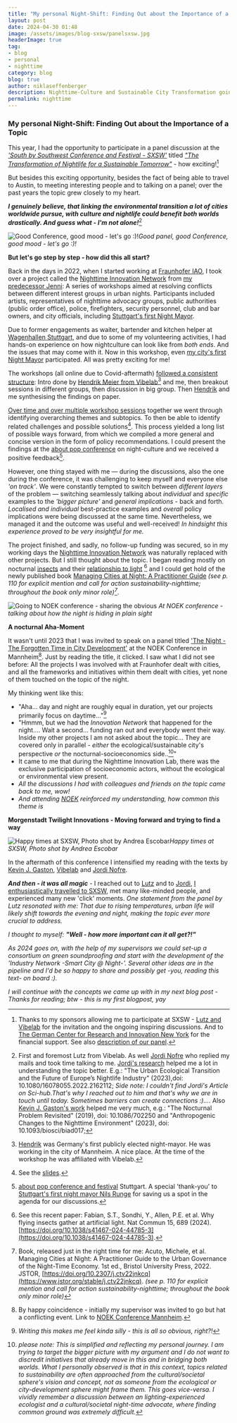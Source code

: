 ```yaml
---
title: "My personal Night-Shift: Finding Out about the Importance of a Topic"
layout: post
date: 2024-04-30 01:48
image: /assets/images/blog-sxsw/panelsxsw.jpg
headerImage: true
tag:
- blog
- personal
- nighttime
category: blog
blog: true
author: niklaseffenberger
description: Nighttime-Culture and Sustainable City Transformation going hand in hand
permalink: nighttime
---
```



### My personal Night-Shift: Finding Out about the Importance of a Topic

This year, I had the opportunity to participate in a panel discussion at the *['South by Southwest Conference and Festival - SXSW'](https://www.sxsw.com/)* titled *["The Transformation of Nightlife for a Sustainable Tomorrow"](https://www.nighttime.org/vibelabs-unveiling-at-sxsw-how-can-nightlife-go-towards-greener-future-and-what-role-does-ai-play/)* - how exciting![^1]

But besides this exciting opportunity, besides the fact of being able to travel to Austin,  to meeting interesting people and to talking on a panel; over the past years the topic grew closely to my heart.

***I genuinely believe, that linking the environmental transition a lot of cities worldwide pursue, with culture and nightlife could benefit both worlds drastically. And guess what - I'm not alone!***[^2]



![Good Conference, good mood - let's go :)!](/assets/images/blog-sxsw/sxswpanel2.jpeg)*Good panel, good Conference, good mood - let's go :)!*

**But let's go step by step - how did this all start?**

Back in the days in 2022, when I started working at [Fraunhofer IAO](https://www.morgenstadt.de/de/ueberuns/team.html), I took over a project called the [Nighttime Innovation Network](https://digitalakademie-bw.de/startschuss-innovationsnetzwerk-nachtkultur/) from [my predecessor Jenni](https://blog.iao.fraunhofer.de/author/jennifer-krauss/): A series of workshops aimed at resolving conflicts between different interest groups in urban nights. Participants included artists, representatives of nighttime advocacy groups, public authorities (public order office), police, firefighters, security personnel, club and bar owners, and city officials, including [Stuttgart's first Night Mayor](https://wrs.region-stuttgart.de/ansprechpartner-innen/nils-runge/).

Due to former engagements as waiter, bartender and kitchen helper at [Wagenhallen Stuttgart](https://wagenhallen.de/), and due to some of my volunteering activities, I had hands-on experience on how nightculture can look like from *both ends*. And the issues that may come with it. Now in this workshop, even [my city's first Night Mayor](https://wrs.region-stuttgart.de/ansprechpartner-innen/nils-runge/) participated. All was pretty exciting for me!

The workshops (all online due to Covid-aftermath) [followed a consistent structure](https://drive.google.com/file/d/1NNyccauycP9rLKWHcROoYFiSQzGsh395/view?usp=sharing): Intro done by [Hendrik Meier from Vibelab](https://hamburgkonzerte.de/agentur/)[^10] and me, then breakout sessions in different groups, then discussion in big group. Then [Hendrik](https://hamburgkonzerte.de/agentur/) and me synthesising the findings on paper.



[Over time and over multiple workshop sessions](https://drive.google.com/file/d/1NNyccauycP9rLKWHcROoYFiSQzGsh395/view?usp=sharing) together we went through identifying overarching themes and subtopics. To then be able to identify related challenges and possible solutions[^3]. This process yielded a long list of possible ways forward, from which we compiled a more general and concise version in the form of policy recommendations. I could present the findings at the [about pop conference](https://www.aboutpop.de/) on night-culture and we received a positive feedback[^4].

However, one thing stayed with me — during the discussions, also the one during the conference, it was challenging to keep myself and everyone else *'on track'*. We were constantly tempted to switch between *different layers* of the problem — switching seamlessly talking about *individual* and *specific* examples to the *'bigger picture'* and *general implications* - back and forth. *Localised and individual* best-practice examples and *overall* policy implications were being discussed at the same time. Nevertheless, we managed it and the outcome was useful and well-received! *In hindsight this experience proved to be very insightful for me.*

The project finished, and sadly, no follow-up funding was secured, so in my working days the [Nighttime Innovation Network](https://digitalakademie-bw.de/startschuss-innovationsnetzwerk-nachtkultur/) was naturally replaced with other projects. But I still thought about the topic. I began reading mostly on nocturnal [insects](https://www.science.org/content/article/where-have-all-insects-gone) and their [relationship to light](https://doi.org/10.1038/s41467-024-44785-3) [^5] and I could get hold of the newly published book [Managing Cities at Night: A Practitioner Guide](https://www.jstor.org/stable/j.ctv22jnkcq) *(see p. 110 for explicit mention and call  for action sustainability-nighttime; throughout the book only minor role)[^6]*.

![Going to NOEK conference - sharing the obvious](/assets/images/blog-sxsw/noekpanel.jpg) *At NOEK conference - talking about how the night is hiding in plain sight*

**A nocturnal Aha-Moment**

It wasn't until 2023 that I was invited to speak on a panel titled ['The Night - The Forgotten Time in City Development'](https://noek-conference.com/#panel08) at the NOEK Conference in Mannheim[^7]. Just by reading the title, it clicked. I saw what I did not see before: All the projects I was involved with at Fraunhofer dealt with cities, and all the frameworks and initiatives within them dealt with cities, yet none of them touched on the topic of the night.

My thinking went like this:

- "Aha... day and night are roughly equal in duration, yet our projects primarily focus on daytime..."[^8]
- "Hmmm, but we had the *Innovation Network* that happened for the night.... Wait a second... funding ran out and everybody went their way. Inside my other projects I am not asked about the topic...  They are covered only in parallel - _either_ the ecological/sustainable city's perspective _or_ the nocturnal-socioeconomics side..[^9]"
- It came to me that during the Nighttime Innovation Lab, there was the exclusive participation of socioeconomic actors, without the ecological or environmental view present.
- *All the discussions I had with colleagues and friends on the topic came back to me, wow!*
- *And attending [NOEK](https://noek-conference.com/#panel08) reinforced my understanding, how common this theme is*


**Morgenstadt Twilight Innovations - Moving forward and trying to find a way**

![Happy times at SXSW, Photo shot by Andrea Escobar](/assets/images/blog-sxsw/groupsxsw.jpg)*Happy times at SXSW, Photo shot by Andrea Escobar*

In the aftermath of this conference I intensified my reading with the texts by [Kevin J. Gaston](https://scholar.google.co.uk/citations?hl=en&user=np4zMp8AAAAJ&view_op=list_works&sortby=pubdate), [Vibelab](https://vibe-lab.org/#meettheteam) and [Jordi Nofre](https://novaresearch.unl.pt/en/persons/jordi-nofre).

***And then - it was all magic*** - I reached out to [Lutz](https://vibe-lab.org/#meettheteam) and to [Jordi](https://novaresearch.unl.pt/en/persons/jordi-nofre), [I enthusiastically travelled to SXSW](https://www.nighttime.org/vibelabs-unveiling-at-sxsw-how-can-nightlife-go-towards-greener-future-and-what-role-does-ai-play/), met many like-minded people, and experienced many new 'click' moments. *One statement from the panel by Lutz resonated with me: That due to rising temperatures, urban life will likely shift towards the evening and night, making the topic ever more crucial to address.*

*I thought to myself:* ***"Well - how more important can it all get?!"***

*As 2024 goes on, with the help of my supervisors we could set-up a consortium on green soundproofing and start with the development of the 'Industry Network -Smart City @ Night-'. Several other ideas are in the pipeline and I'd be so happy to share and possibly get -you, reading this text- on board :).*

*I will continue with the concepts we came up with in my next blog post - Thanks for reading; btw - this is my first blogpost, yay*


[^1]: Thanks to my sponsors allowing me to participate at SXSW - [Lutz and Vibelab](https://vibe-lab.org/#meettheteam) for the invitation and the ongoing inspiring discussions. And to [The German Center for Research and Innovation New York](https://www.dwih-newyork.org/en/event/vibelab-sxsw-2024/) for the financial support. See also [description of our panel](https://www.nighttime.org/vibelabs-unveiling-at-sxsw-how-can-nightlife-go-towards-greener-future-and-what-role-does-ai-play/).

[^2]: First and foremost Lutz from Vibelab. As well [Jordi Nofre](https://novaresearch.unl.pt/en/persons/jordi-nofre) who replied my mails and took time talking to me. [Jordi's research](https://scholar.google.es/citations?hl=en&user=CMtTJQsAAAAJ&view_op=list_works&sortby=pubdate) helped me a lot in understanding the topic better. E.g.: "The Urban Ecological Transition and the Future of Europe’s Nightlife Industry" (2023),doi: 10.1080/16078055.2022.2162112; *Side note: I couldn't find Jordi's Article on Sci-hub.That's why I reached out to him and that's why we are in touch until today. Sometimes barriers can create connections :)...*. Also [Kevin J. Gaston's work](https://scholar.google.co.uk/citations?hl=en&user=np4zMp8AAAAJ&view_op=list_works&sortby=pubdate) helped me very much, e.g.: "The Nocturnal Problem Revisited" (2019), doi: 10.1086/702250 and "Anthropogenic Changes to the Nighttime Environment" (2023), doi: 10.1093/biosci/biad017;

[^3]: See the [slides](https://drive.google.com/file/d/1NNyccauycP9rLKWHcROoYFiSQzGsh395/view?usp=sharing).

[^4]: [about pop conference and festival](https://www.aboutpop.de/) Stuttgart. A special 'thank-you' to [Stuttgart's first night mayor Nils Runge](https://wrs.region-stuttgart.de/ansprechpartner-innen/nils-runge/) for saving us a spot in the agenda for our discussions.

[^5]: See this recent paper: Fabian, S.T., Sondhi, Y., Allen, P.E. et al. Why flying insects gather at artificial light. Nat Commun 15, 689 (2024). [https://doi.org/10.1038/s41467-024-44785-3](https://doi.org/10.1038/s41467-024-44785-3).

[^6]: Book, released just in the right time for me: Acuto, Michele, et al. Managing Cities at Night: A Practitioner Guide to the Urban Governance of the Night-Time Economy. 1st ed., Bristol University Press, 2022. JSTOR, [https://doi.org/10.2307/j.ctv22jnkcq](https://www.jstor.org/stable/j.ctv22jnkcq). *(see p. 110 for explicit mention and call  for action sustainability-nighttime; throughout the book only minor role)*

[^7]: By happy coincidence - initially my supervisor was invited to go but hat a conflicting event. Link to [NOEK Conference Mannheim](https://noek-conference.com/#panel08).

[^8]: *Writing this makes me feel kinda silly - this is all so obvious, right?!*

[^9]: *please note: This is simplified and reflecting my personal journey. I am trying to target the bigger picture with my argument and I do not want to discredit initiatives that already move in this and in bridging both worlds. What I personally observed is that in this context, topics related to sustainability are often approached from the cultural/societal sphere's vision and concept, not as someone from the ecological or city-development sphere might frame them. This goes vice-versa. I vividly remember a discussion between an lighting-experienced ecologist and a cultural/societal night-time advocate, where finding common ground was extremely difficult.*

[^10]: [Hendrik](https://hamburgkonzerte.de/agentur/) was Germany's first publicly elected night-mayor. He was working in the city of Mannheim. A nice place. At the time of the workshop he was affiliated with Vibelab.

